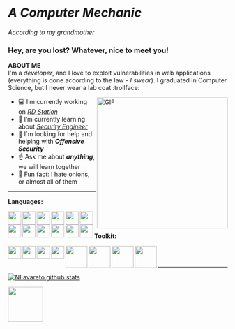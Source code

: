 

# ***A Computer Mechanic*** 

_According to my grandmother_ 

### Hey, are you lost? Whatever, nice to meet you!

**ABOUT ME** <br>
I'm a *developer*, and I love to exploit vulnerabilities in web applications (everything is done according to the law - *I swear*). I graduated in Computer Science, but I never wear a lab coat :trollface: <br>

<img align ="right" alt="GIF" src="https://media.giphy.com/media/28IVbVe3oQpCBXF37f/giphy.gif" width="300px" /> 

- :computer: I’m currently working on [*RD Station*](https://github.com/ResultadosDigitais)
- :notebook: I’m currently learning about [*Security Engineer*](https://tryhackme.com/)
- :eyes: I´m looking for help and helping with ***Offensive Security***
- :point_up: Ask me about ***anything***, we will learn together
- :onion: Fun fact: I hate onions, or almost all of them

---
**Languages:**

<img align="left" alt="" width="30px" src="https://raw.githubusercontent.com/NFavareto/static-icons/master/language/bash.png" />
<img align="left" alt="" width="30px" src="https://raw.githubusercontent.com/NFavareto/static-icons/master/language/c.png" />
<img align="left" alt="" width="30px" src="https://raw.githubusercontent.com/NFavareto/static-icons/master/language/c++.png" />
<img align="left" alt="" width="30px" src="https://raw.githubusercontent.com/NFavareto/static-icons/master/language/java.png" />
<img align="left" alt="" width="30px" src="https://raw.githubusercontent.com/NFavareto/static-icons/master/language/csharp.png" />
<img align="left" alt="" width="30px" src="https://raw.githubusercontent.com/NFavareto/static-icons/master/language/js.png" />
<img align="left" alt="" width="30px" src="https://raw.githubusercontent.com/NFavareto/static-icons/master/language/ruby.png" />
<img align="left" alt="" width="30px" src="https://raw.githubusercontent.com/NFavareto/static-icons/master/language/golang.png" />
<img align="left" alt="" width="30px" src="https://raw.githubusercontent.com/NFavareto/static-icons/master/language/webvr.png" />
<img align="left" alt="" width="30px" src="https://raw.githubusercontent.com/NFavareto/static-icons/master/language/3js.png" />
<img align="left" alt="" width="30px" src="https://raw.githubusercontent.com/NFavareto/static-icons/master/language/aframe.png"/>
<img align="left" alt="" width="30px" src="https://raw.githubusercontent.com/NFavareto/static-icons/master/language/docker.png"/>

<br />  <br />

**Toolkit:**

<img align="left" alt="" width="30px" src="https://raw.githubusercontent.com/NFavareto/static-icons/master/tools/git.png" />
<img align="left" alt="" width="30px" src="https://raw.githubusercontent.com/NFavareto/static-icons/master/tools/github.png" />
<img align="left" alt="" width="30px" src="https://raw.githubusercontent.com/NFavareto/static-icons/master/tools/sublime.png" />
<img align="left" alt="" width="30px" src="https://raw.githubusercontent.com/NFavareto/static-icons/master/tools/vscode.png" />
<img align="left" alt="" width="50px" src="https://raw.githubusercontent.com/NFavareto/static-icons/master/security/burpsuite.png" />
<img align="left" alt="" width="50px" src="https://raw.githubusercontent.com/NFavareto/static-icons/master/security/nmap.png" />
<img align="left" alt="" width="50px" src="https://raw.githubusercontent.com/NFavareto/static-icons/master/security/owasp.png" />
<img align="left" alt="" width="50px" src="https://raw.githubusercontent.com/NFavareto/static-icons/master/security/wireshark.png" />

<br />  <br />

---

[![NFavareto github stats](https://github-readme-stats.vercel.app/api?username=nfavareto&theme=highcontrast&show_icons=true&line_height=40)](https://github.com/anuraghazra/github-readme-stats)


<a href="https://www.linkedin.com/in/nataliafavareto/">
    <img src="https://img.shields.io/badge/Natalia-Favareto?style=for-the-badge&logo=linkedin&color=blue" href="" width="80px">
</a> 
